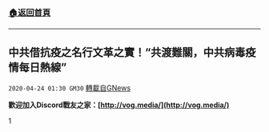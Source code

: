 ###  [:house:返回首頁](https://github.com/ourhimalayas/txt)
---

## 中共借抗疫之名行文革之實！“共渡難關，中共病毒疫情每日熱線”
`2020-04-24 01:30 GM30` [轉載自GNews](https://gnews.org/zh-hant/183082/)

**歡迎加入Discord戰友之家：[http://vog.media/](http://vog.media/)**

1
